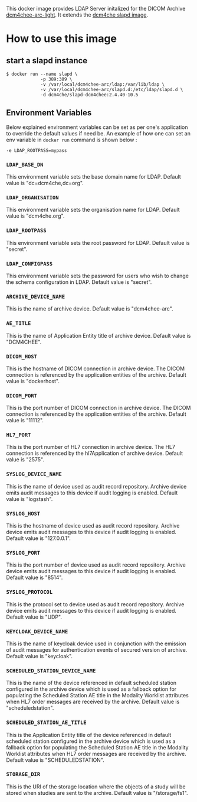 This docker image provides LDAP Server initalized for the DICOM Archive
[dcm4chee-arc-light](https://github.com/dcm4che/dcm4chee-arc-light/wiki).
It extends the [dcm4che slapd image](https://hub.docker.com/r/dcm4che/slapd/).

# How to use this image

## start a slapd instance

```console
$ docker run --name slapd \
             -p 389:389 \
             -v /var/local/dcm4chee-arc/ldap:/var/lib/ldap \
             -v /var/local/dcm4chee-arc/slapd.d:/etc/ldap/slapd.d \
             -d dcm4che/slapd-dcm4chee:2.4.40-10.5
```

## Environment Variables

Below explained environment variables can be set as per one's application to override the default values if need be.
An example of how one can set an env variable in `docker run` command is shown below :

    -e LDAP_ROOTPASS=mypass

### `LDAP_BASE_DN`

This environment variable sets the base domain name for LDAP. Default value is "dc=dcm4che,dc=org".

### `LDAP_ORGANISATION`

This environment variable sets the organisation name for LDAP. Default value is "dcm4che.org".

### `LDAP_ROOTPASS`

This environment variable sets the root password for LDAP. Default value is "secret".

### `LDAP_CONFIGPASS`

This environment variable sets the password for users who wish to change the schema configuration in LDAP. 
Default value is "secret".

### `ARCHIVE_DEVICE_NAME`

This is the name of archive device. Default value is "dcm4chee-arc".

### `AE_TITLE`

This is the name of Application Entity title of archive device. Default value is "DCM4CHEE".

### `DICOM_HOST`

This is the hostname of DICOM connection in archive device. The DICOM connection is referenced by the application entities 
of the archive. Default value is "dockerhost".

### `DICOM_PORT`

This is the port number of DICOM connection in archive device. The DICOM connection is referenced by the application entities 
of the archive. Default value is "11112".

### `HL7_PORT`

This is the port number of HL7 connection in archive device. The HL7 connection is referenced by the hl7Application of 
archive device. Default value is "2575".

### `SYSLOG_DEVICE_NAME`

This is the name of device used as audit record repository. Archive device emits audit messages to this device if 
audit logging is enabled. Default value is "logstash". 

### `SYSLOG_HOST`

This is the hostname of device used as audit record repository. Archive device emits audit messages to this device if 
audit logging is enabled. Default value is "127.0.0.1". 

### `SYSLOG_PORT`

This is the port number of device used as audit record repository. Archive device emits audit messages to this device if 
audit logging is enabled. Default value is "8514". 

### `SYSLOG_PROTOCOL`

This is the protocol set to device used as audit record repository. Archive device emits audit messages to this device if 
audit logging is enabled. Default value is "UDP". 

### `KEYCLOAK_DEVICE_NAME`

This is the name of keycloak device used in conjunction with the emission of audit messages for authentication events of 
secured version of archive. Default value is "keycloak". 

### `SCHEDULED_STATION_DEVICE_NAME`

This is the name of the device referenced in default scheduled station configured in the archive device which is used  as 
a fallback option for populating the Scheduled Station AE title in the Modality Worklist attributes when HL7 order messages 
are received by the archive. Default value is "scheduledstation". 

### `SCHEDULED_STATION_AE_TITLE`

This is the Application Entity title of the device referenced in default scheduled station configured in the archive device which is used  as 
a fallback option for populating the Scheduled Station AE title in the Modality Worklist attributes when HL7 order messages 
are received by the archive. Default value is "SCHEDULEDSTATION". 

### `STORAGE_DIR`

This is the URI of the storage location where the objects of a study will be stored when studies are sent to the archive.
Default value is "/storage/fs1". 


